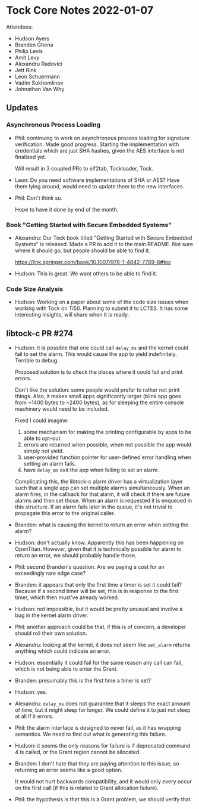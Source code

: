 # Tock Core Notes 2022-01-07

Attendees:
- Hudson Ayers
- Branden Ghena
- Philip Levis
- Amit Levy
- Alexandru Radovici
- Jett Rink
- Leon Schuermann
- Vadim Sukhomlinov
- Johnathan Van Why

## Updates

### Asynchronous Process Loading

- Phil: continuing to work on asynchronous process loading for
  signature verification. Made good progress. Starting the
  implementation with credentials which are just SHA hashes, given the
  AES interface is not finalized yet.

  Will result in 3 coupled PRs to elf2tab, Tockloader, Tock.

- Leon: Do you need software implementations of SHA or AES? Have them
  lying around, would need to update them to the new interfaces.

- Phil: Don't think so.

  Hope to have it done by end of the month.

### Book "Getting Started with Secure Embedded Systems"

- Alexandru: Our Tock book titled "Getting Started with Secure
  Embedded Systems" is released. Made a PR to add it to the main
  README. Not sure where it should go, but people should be able to
  find it.

  https://link.springer.com/book/10.1007/978-1-4842-7789-8#toc

- Hudson: This is great. We want others to be able to find it.

### Code Size Analysis

- Hudson: Working on a paper about some of the code size issues when
  working with Tock on Ti50. Planning to submit it to LCTES. It has
  some interesting insights, will share when it is ready.

## libtock-c PR #274

- Hudson: it is possible that one could call `delay_ms` and the kernel
  could fail to set the alarm. This would cause the app to yield
  indefinitely. Terrible to debug.

  Proposed solution is to check the places where it could fail and
  print errors.

  Don't like the solution: some people would prefer to rather not
  print things. Also, it makes small apps significantly larger (blink
  app goes from ~1400 bytes to ~2400 bytes), as for sleeping the
  entire console machinery would need to be included.

  Fixed I could imagine:
  1. some mechanism for making the printing configurable by apps to be
     able to opt-out.
  2. errors are returned when possible, when not possible the app
     would simply not yield.
  3. user-provided function pointer for user-defined error handling
     when setting an alarm fails.
  4. have `delay_ms` exit the app when failing to set an alarm.

  Complicating this, the libtock-c alarm driver has a virtualization
  layer such that a single app can set multiple alarms
  simultaneously. When an alarm fires, in the callback for that alarm,
  it will check if there are future alarms and then set those. When an
  alarm is requested it is enqueued in this structure. If an alarm
  fails later in the queue, it's not trivial to propagate this error
  to the original caller.

- Branden: what is causing the kernel to return an error when setting
  the alarm?

- Hudson: don't actually know. Apparently this has been happening on
  OpenTitan. However, given that it is technically possible for alarm
  to return an error, we should probably handle those.

- Phil: second Branden's question. Are we paying a cost for an
  exceedingly rare edge case?

- Branden: it appears that only the first time a timer is set it could
  fail? Because if a second timer will be set, this is in response to
  the first timer, which then must've already worked.

- Hudson: not impossible, but it would be pretty unusual and involve
  a bug in the kernel alarm driver.

- Phil: another approach could be that, if this is of concern, a
  developer should roll their own solution.

- Alexandru: looking at the kernel, it does not seem like `set_alarm`
  returns anything which could indicate an error.

- Hudson: essentially it could fail for the same reason any call can
  fail, which is not being able to enter the Grant.

- Branden: presumably this is the first time a timer is set?

- Hudson: yes.

- Alexandru: `delay_ms` does not guarantee that it sleeps the exact
  amount of time, but it might sleep for longer. We could define it to
  just not sleep at all if it errors.

- Phil: the alarm interface is designed to never fail, as it has
  wrapping semantics. We need to find out what is generating this
  failure.

- Hudson: it seems the only reasons for failure is if deprecated
  command 4 is called, or the Grant region cannot be allocated.

- Branden: I don't hate that they are paying attention to this issue,
  so returning an error seems like a good option.

  It would not hurt backwards compatibility, and it would only every
  occur on the first call (if this is related to Grant allocation
  failure).

- Phil: the hypothesis is that this is a Grant problem, we should
  verify that.
